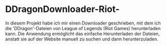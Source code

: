 # DDragonDownloader-Riot-
In diesem Projekt habe ich mir einen Downloader geschrieben, mit dem ich die 'DDragon'-Dateien von League of Legends (Riot Games) herunterladen kann. Die Anwendung ermöglicht das einfache Herunterladen der Dateien, anstatt sie auf der Website manuell zu suchen und dann herunterzuladen.
